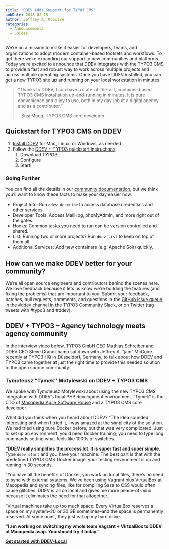 ```yaml
---
title: "DDEV Adds Support for TYPO3 CMS"
pubDate: 2018-02-15
author: Jeffrey A. McGuire
categories:
  - Announcements
  - Guides
---
```


We’re on a mission to make it easier for developers, teams, and organizations to adopt modern container-based toolsets and workflows. To get there we’re expanding our support to new communities and platforms. Today we’re excited to announce that DDEV integrates with the TYPO3 CMS to provide a fast and robust way to work across multiple projects and across multiple operating systems. Once you have DDEV installed, you can get a new TYPO3 site up and running on your local workstation in minutes.

> “Thanks to DDEV, I can have a state-of-the-art, container-based TYPO3 CMS installation up-and-running in minutes. It is pure convenience and a joy to use, both in my day job at a digital agency and as a contributor.”
>
> – Susi Moog, TYPO3 CMS core developer

## Quickstart for TYPO3 CMS on DDEV

1. [Install DDEV](https://ddev.readthedocs.io/en/latest/#installation) for Mac, Linux, or Windows, as needed
2. Follow the [DDEV + TYPO3 quickstart instructions](https://ddev.readthedocs.io/en/latest/users/cli-usage/#typo3-quickstart)
   1. Download TYPO3
   2. Configure
   3. Start!

### Going Further

You can find all the details in our [community documentation](https://ddev.readthedocs.io/en/latest/), but we think you’ll want to know these facts to make your day easier now.

- Project Info: Run `ddev describe` to access database credentials and other services.
- Developer Tools: Access MailHog, phpMyAdmin, and more right out of the gates.
- Hooks: Common tasks you need to run can be version controlled and shared.
- List: Running two or more projects? Run `ddev list` to keep on top of them all.
- Additional Services: Add new containers (e.g. Apache Solr) quickly.

## How can we make DDEV better for your community?

We’re all open source engineers and contributors behind the scenes here. We love feedback because it lets us know we’re building the features (and fixing the problems) that are important to you. Submit your feedback, patches, pull requests, comments, and questions in the [GitHub issue queue](https://github.com/drud/ddev), in the [#ddev channel](https://typo3.slack.com/messages/C8TRNQ601) in the TYPO3 Community Slack, or on [Twitter](https://twitter.com/drud) (tag tweets with #typo3 and #ddev).

## DDEV + TYPO3 – Agency technology meets agency community

In the interview video below, TYPO3 GmbH CEO Mathias Schreiber and DDEV CEO Steve Grandchamp sat down with Jeffrey A. “jam” McGuire recently at TYPO3 HQ in Düsseldorf, Germany, to talk about how DDEV and TYPO3 came together at just the right time to provide this needed solution to the open source community.

### Tymoteusz “Tymek” Motylewski on DDEV + TYPO3 CMS

We spoke with Tymoteusz Motylewski about using the new TYPO3 CMS integration with DDEV’s local PHP development environment. “Tymek” is the CTO of [Macopedia Agile Software House](http://macopedia.com/) and a TYPO3 CMS core developer.

What did you think when you heard about DDEV? “The idea sounded interesting and when I tried it, I was amazed at the simplicity of the solution. We had tried using pure Docker before, but that was very complicated. Just to set up an environment, you’d need Docker training; you need to type long commands setting what feels like 1000s of switches.

**“DDEV really simplifies the process lot. It is super fast and super simple.** Type `ddev start` and you have your machine. The best part is that with the predefined TYPO3 CMS Docker image, your testing environment is up and running in 30 seconds.

“You have all the benefits of Docker, you work on local files, there’s no need to sync with external systems. We’ve been using Vagrant plus VirtualBox at Macopedia and syncing files, like for compiling Sass to CSS would often cause glitches. DDEV is all on local and gives me more peace-of-mind because it eliminates the need for that altogether.

“Virtual machines take up too much space. Every VirtualBox reserves a space on my system–20 or 30 GB sometimes–and the space is permanently reserved. At some point, they just eat up my hard drive.

**“I am working on switching my whole team Vagrant + VirtualBox to DDEV at Macopedia asap. You should try it today.”**

**[Get started with DDEV-Local](/get-started/)**
